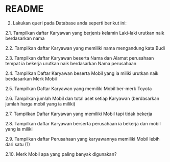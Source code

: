 # README #
2. Lakukan queri pada Database anda seperti berikut ini:

2.1. Tampilkan daftar Karyawan yang berjenis kelamin Laki-laki urutkan naik berdasarkan nama

2.2. Tampilkan daftar Karyawan yang memiliki nama mengandung kata Budi

2.3. Tampilkan daftar Karyawan beserta Nama dan Alamat perusahaan tempat ia bekerja urutkan naik berdasarkan Nama perusahaan

2.4. Tampilkan Daftar Karyawan beserta Mobil yang ia miliki urutkan naik berdasarkan Merk Mobil

2.5. Tampilkan Daftar Karyawan yang memiliki Mobil ber-merk Toyota

2.6. Tampilkan jumlah Mobil dan total aset setiap Karyawan (berdasarkan jumlah harga mobil yang ia miliki)

2.7. Tampilkan Daftar Karyawan yang memiliki Mobil tapi tidak bekerja

2.8. Tampilkan daftar Karyawan berserta perusahaan ia bekerja dan mobil yang ia miliki

2.9. Tampilkan daftar Perusahaan yang karyawannya memiliki Mobil lebih dari satu (1)

2.10. Merk Mobil apa yang paling banyak digunakan?
